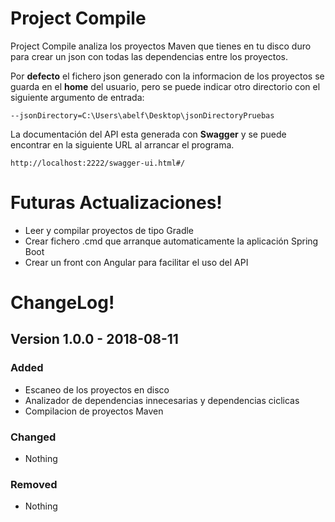 # Project Compile

Project Compile analiza los proyectos Maven que tienes en tu disco duro para crear un json con todas las dependencias entre los proyectos.

Por **defecto** el fichero json generado con la informacion de los proyectos se guarda en el **home** del usuario, pero se puede indicar otro directorio con el siguiente argumento de entrada:
```
--jsonDirectory=C:\Users\abelf\Desktop\jsonDirectoryPruebas
```

La documentación del API esta generada con **Swagger** y se puede encontrar en la siguiente URL al arrancar el programa.
```
http://localhost:2222/swagger-ui.html#/
```

# Futuras Actualizaciones!

  - Leer y compilar proyectos de tipo Gradle
  - Crear fichero .cmd que arranque automaticamente la aplicación Spring Boot
  - Crear un front con Angular para facilitar el uso del API

# ChangeLog!
## Version 1.0.0 - 2018-08-11
### Added
  - Escaneo de los proyectos en disco
  - Analizador de dependencias innecesarias y dependencias ciclicas
  - Compilacion de proyectos Maven
### Changed
  - Nothing
### Removed
  - Nothing